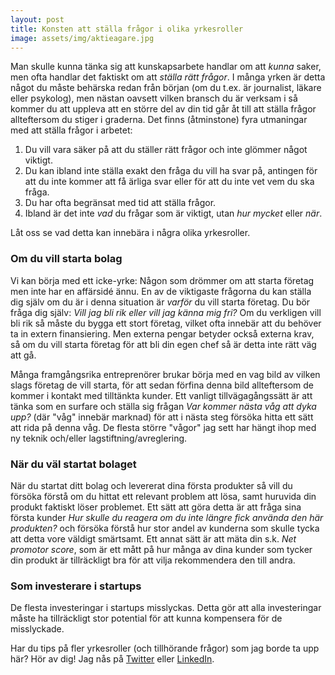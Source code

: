 ```yaml
---
layout: post
title: Konsten att ställa frågor i olika yrkesroller
image: assets/img/aktieagare.jpg
---
```

Man skulle kunna tänka sig att kunskapsarbete handlar om att *kunna* saker, men ofta handlar det faktiskt om att *ställa rätt frågor*. I många yrken är detta något du måste behärska redan från början (om du t.ex. är journalist, läkare eller psykolog), men nästan oavsett vilken bransch du är verksam i så kommer du att uppleva att en större del av din tid går åt till att ställa frågor allteftersom du stiger i graderna. Det finns (åtminstone) fyra utmaningar med att ställa frågor i arbetet:

1. Du vill vara säker på att du ställer rätt frågor och inte glömmer något viktigt.
2. Du kan ibland inte ställa exakt den fråga du vill ha svar på, antingen för att du inte kommer att få ärliga svar eller för att du inte vet vem du ska fråga.
3. Du har ofta begränsat med tid att ställa frågor.
4. Ibland är det inte *vad* du frågar som är viktigt, utan *hur mycket* eller *när*.

Låt oss se vad detta kan innebära i några olika yrkesroller.

### Om du vill starta bolag
Vi kan börja med ett icke-yrke: Någon som drömmer om att starta företag men inte har en affärsidé ännu. En av de viktigaste frågorna du kan ställa dig själv om du är i denna situation är *varför* du vill starta företag. Du bör fråga dig själv: *Vill jag bli rik eller vill jag känna mig fri?* Om du verkligen vill bli rik så måste du bygga ett stort företag, vilket ofta innebär att du behöver ta in extern finansiering. Men externa pengar betyder också externa krav, så om du vill starta företag för att bli din egen chef så är detta inte rätt väg att gå.

Många framgångsrika entreprenörer brukar börja med en vag bild av vilken slags företag de vill starta, för att sedan förfina denna bild allteftersom de kommer i kontakt med tilltänkta kunder. Ett vanligt tillvägagångssätt är att tänka som en surfare och ställa sig frågan *Var kommer nästa våg att dyka upp?* (där "våg" innebär marknad) för att i nästa steg försöka hitta ett sätt att rida på denna våg. De flesta större "vågor" jag sett har hängt ihop med ny teknik och/eller lagstiftning/avreglering.

### När du väl startat bolaget
När du startat ditt bolag och levererat dina första produkter så vill du försöka förstå om du hittat ett relevant problem att lösa, samt huruvida din produkt faktiskt löser problemet. Ett sätt att göra detta är att fråga sina första kunder *Hur skulle du reagera om du inte längre fick använda den här produkten?* och försöka förstå hur stor andel av kunderna som skulle tycka att detta vore väldigt smärtsamt. Ett annat sätt är att mäta din s.k. *Net promotor score*, som är ett mått på hur många av dina kunder som tycker din produkt är tillräckligt bra för att vilja rekommendera den till andra.

### Som investerare i startups
De flesta investeringar i startups misslyckas. Detta gör att alla investeringar måste ha tillräckligt stor potential för att kunna kompensera för de misslyckade.




Har du tips på fler yrkesroller (och tillhörande frågor) som jag borde ta upp här? Hör av dig! Jag nås på [Twitter](https://twitter.com/JensBackbom) eller [LinkedIn](https://www.linkedin.com/in/jensbackbom/).

